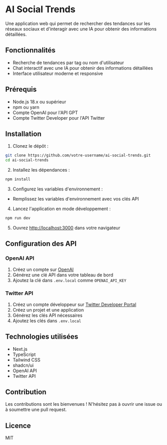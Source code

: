 # AI Social Trends

Une application web qui permet de rechercher des tendances sur les réseaux sociaux et d&apos;interagir avec une IA pour obtenir des informations détaillées.

## Fonctionnalités

- Recherche de tendances par tag ou nom d&apos;utilisateur
- Chat interactif avec une IA pour obtenir des informations détaillées
- Interface utilisateur moderne et responsive

## Prérequis

- Node.js 18.x ou supérieur
- npm ou yarn
- Compte OpenAI pour l&apos;API GPT
- Compte Twitter Developer pour l&apos;API Twitter

## Installation

1. Clonez le dépôt :

```bash
git clone https://github.com/votre-username/ai-social-trends.git
cd ai-social-trends
```

2. Installez les dépendances :

```bash
npm install
```

3. Configurez les variables d&apos;environnement :

- Remplissez les variables d&apos;environnement avec vos clés API

4. Lancez l&apos;application en mode développement :

```bash
npm run dev
```

5. Ouvrez [http://localhost:3000](http://localhost:3000) dans votre navigateur

## Configuration des API

### OpenAI API

1. Créez un compte sur [OpenAI](https://openai.com)
2. Générez une clé API dans votre tableau de bord
3. Ajoutez la clé dans `.env.local` comme `OPENAI_API_KEY`

### Twitter API

1. Créez un compte développeur sur [Twitter Developer Portal](https://developer.twitter.com)
2. Créez un projet et une application
3. Générez les clés API nécessaires
4. Ajoutez les clés dans `.env.local`

## Technologies utilisées

- Next.js
- TypeScript
- Tailwind CSS
- shadcn/ui
- OpenAI API
- Twitter API

## Contribution

Les contributions sont les bienvenues ! N&apos;hésitez pas à ouvrir une issue ou à soumettre une pull request.

## Licence

MIT
